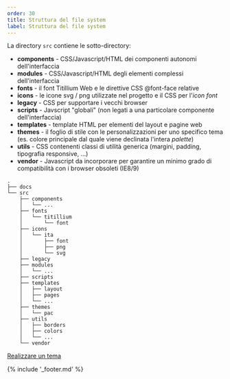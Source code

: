 ```yaml
---
order: 30
title: Struttura del file system
label: Struttura del file system
---
```


La directory `src` contiene le sotto-directory:

- **components** - CSS/Javascript/HTML dei componenti autonomi dell'interfaccia
- **modules** - CSS/Javascript/HTML degli elementi complessi dell'interfaccia
- **fonts** - il font Titillium Web e le direttive CSS @font-face relative
- **icons** - le icone svg / png utilizzate nel progetto e il CSS per l'*icon font*
- **legacy** - CSS per supportare i vecchi browser
- **scripts** - Javscript "globali" (non legati a una particolare componente dell'interfaccia)
- **templates** - template HTML per elementi del layout e pagine web
- **themes** - il foglio di stile con le personalizzazioni per uno specifico tema (es. colore principale dal quale viene declinata l'intera *palette*)
- **utils** - CSS contenenti classi di utilità generica (margini, padding, tipografia responsive, ...)
- **vendor** - Javascript da incorporare per garantire un minimo grado di compatibilità con i browser obsoleti (IE8/9)

```
.
├── docs
└── src
    ├── components
    │   └── ...
    ├── fonts
    │   └── titillium
    │       └── font
    ├── icons
    │   └── ita
    │       ├── font
    │       ├── png
    │       └── svg
    ├── legacy
    ├── modules
    │   └── ...
    ├── scripts
    ├── templates
    │   ├── layout
    │   ├── pages
    │   └── ...
    ├── themes
    │   └── pac
    ├── utils
    │   ├── borders
    │   ├── colors
    │   └── ...
    └── vendor
```

[Realizzare un tema](tema)

{% include '_footer.md' %}
